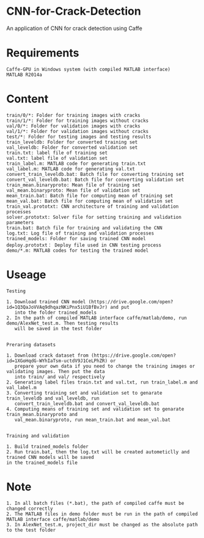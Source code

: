 # CNN-for-Crack-Detection
An application of CNN for crack detection using Caffe

# Requirements

    Caffe-GPU in Windows system (with compiled MATLAB interface)
    MATLAB R2014a

# Content

    train/0/*: Folder for training images with cracks
    train/1/*: Folder for training images without cracks
    val/0/*: Folder for validation images with cracks
    val/1/*: Folder for validation images without cracks
    test/*: Folder for testing images and testing results
    train_leveldb: Folder for converted training set
    val_leveldb: Folder for converted validation set
    train.txt: label file of training set
    val.txt: label file of validation set
    train_label.m: MATLAB code for generating train.txt
    val_label.m: MATLAB code for generating val.txt
    convert_train_leveldb.bat: Batch file for converting training set
    convert_val_leveldb.bat: Batch file for converting validation set
    train_mean.binaryproto: Mean file of training set
    val_mean.binaryproto: Mean file of validation set
    mean_train.bat: Batch file for computing mean of training set
    mean_val.bat: Batch file for computing mean of validation set
    train_val.prototxt: CNN architecture of training and validation processes
    solver.prototxt: Solver file for setting training and validation parameters
    train.bat: Batch file for training and validating the CNN
    log.txt: Log file of training and validation processes
    trained_models: Folder for saving trained CNN model
    deploy.prototxt： Deploy file used in CNN testing process
    demo/*.m: MATLAB codes for testing the trained model
    
# Useage

    Testing
    
    1. Download trained CNN model (https://drive.google.com/open?id=1Q3QaJoVVAq9dhqazNKiPnx5iU1BfBvJr) and put
       into the folder trained_models
    2. In the path of compiled MATLAB interface caffe/matlab/demo, run demo/AlexNet_test.m. Then testing results
       will be saved in the test folder

    
    Preraring datasets
    
    1. Download crack dataset from (https://drive.google.com/open?id=1XGoHqdG-WYhIaTsm-uctdV9J1CeLPhZR) or
       prepare your own data if you need to change the training images or validating images. Then put the data
       into train/ and val/ respectively
    2. Generating label files train.txt and val.txt, run train_label.m and val_label.m
    3. Converting training set and validation set to genarate train_leveldb and val_leveldb, run
       convert_train_leveldb.bat and convert_val_leveldb.bat
    4. Computing means of training set and validation set to genarate train_mean.binaryproto and
       val_mean.binaryproto, run mean_train.bat and mean_val.bat
    
    
    Training and validation
    
    1. Build trained_models folder
    2. Run train.bat, then the log.txt will be created autometiclly and trained CNN models will be saved
    in the trained_models file
    
    
# Note
    1. In all batch files (*.bat), the path of compiled caffe must be changed correctly 
    2. The MATLAB files in demo folder must be run in the path of compiled MATLAB interface caffe/matlab/demo
    3. In AlexNet_test.m, project_dir must be changed as the absolute path to the test folder
